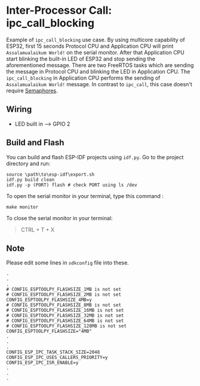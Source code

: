 # Inter-Processor Call: ipc_call_blocking

Example of `ipc_call_blocking` use case. By using multicore capability of ESP32, first 15 seconds Protocol CPU and Application CPU will print `Assalamualaikum World!` on the serial monitor. After that Application CPU start blinking the built-in LED of ESP32 and stop sending the aforementioned message. There are two FreeRTOS tasks which are sending the message in Protocol CPU and blinking the LED in Application CPU. The `ipc_call_blocking` in Application CPU performs the sending of `Assalamualaikum World!` message. In contrast to `ipc_call`, this case doesn't require [Semaphores](https://www.freertos.org/Embedded-RTOS-Binary-Semaphores.html).

## Wiring
- LED built in --> GPIO 2

## Build and Flash
You can build and flash ESP-IDF projects using `idf.py`. Go to the project directory and run:
```
source \path\to\esp-idf\export.sh
idf.py build clean
idf.py -p (PORT) flash # check PORT using ls /dev
```

To open the serial monitor in your terminal, type this command :
```
make monitor
```

To close the serial monitor in your terminal:

> CTRL + T + X

## Note

Please edit some lines in `sdkconfig` file into these.

```
.
.
.
# CONFIG_ESPTOOLPY_FLASHSIZE_1MB is not set
# CONFIG_ESPTOOLPY_FLASHSIZE_2MB is not set
CONFIG_ESPTOOLPY_FLASHSIZE_4MB=y
# CONFIG_ESPTOOLPY_FLASHSIZE_8MB is not set
# CONFIG_ESPTOOLPY_FLASHSIZE_16MB is not set
# CONFIG_ESPTOOLPY_FLASHSIZE_32MB is not set
# CONFIG_ESPTOOLPY_FLASHSIZE_64MB is not set
# CONFIG_ESPTOOLPY_FLASHSIZE_128MB is not set
CONFIG_ESPTOOLPY_FLASHSIZE="4MB"
.
.
.
CONFIG_ESP_IPC_TASK_STACK_SIZE=2048
CONFIG_ESP_IPC_USES_CALLERS_PRIORITY=y
CONFIG_ESP_IPC_ISR_ENABLE=y
.
.
.
```
